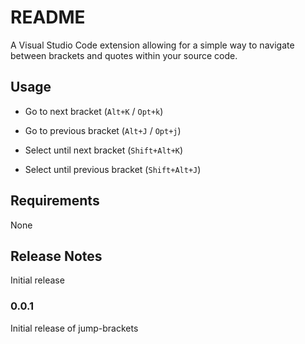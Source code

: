 # README

A Visual Studio Code extension allowing for a simple way to navigate between brackets and quotes within your source code.

## Usage

- Go to next bracket (`Alt+K` / `Opt+k`)
- Go to previous bracket (`Alt+J` / `Opt+j`)

- Select until next bracket (`Shift+Alt+K`)
- Select until previous bracket (`Shift+Alt+J`)

## Requirements

None

## Release Notes

Initial release

### 0.0.1

Initial release of jump-brackets
